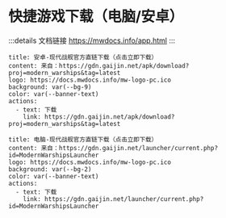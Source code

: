 # 快捷游戏下载（电脑/安卓）

:::details 文档链接
https://mwdocs.info/app.html
:::


```component VPBanner
title: 安卓-现代战舰官方直链下载（点击立即下载）
content: 来自：https://gdn.gaijin.net/apk/download?proj=modern_warships&tag=latest
logo: https://docs.mwdocs.info/mw-logo-pc.ico
background: var(--bg-9)
color: var(--banner-text)
actions:
  - text: 下载
    link: https://gdn.gaijin.net/apk/download?proj=modern_warships&tag=latest
```


```component VPBanner
title: 电脑-现代战舰官方直链下载（点击立即下载）
content: 来自：https://gdn.gaijin.net/launcher/current.php?id=ModernWarshipsLauncher
logo: https://docs.mwdocs.info/mw-logo-pc.ico
background: var(--bg-2)
color: var(--banner-text)
actions:
  - text: 下载
    link: https://gdn.gaijin.net/launcher/current.php?id=ModernWarshipsLauncher
```